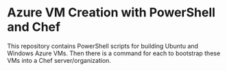 # Azure VM Creation with PowerShell and Chef

This repository contains PowerShell scripts for building Ubuntu and Windows Azure VMs. Then there is a command for each to bootstrap these VMs into a Chef server/organization.